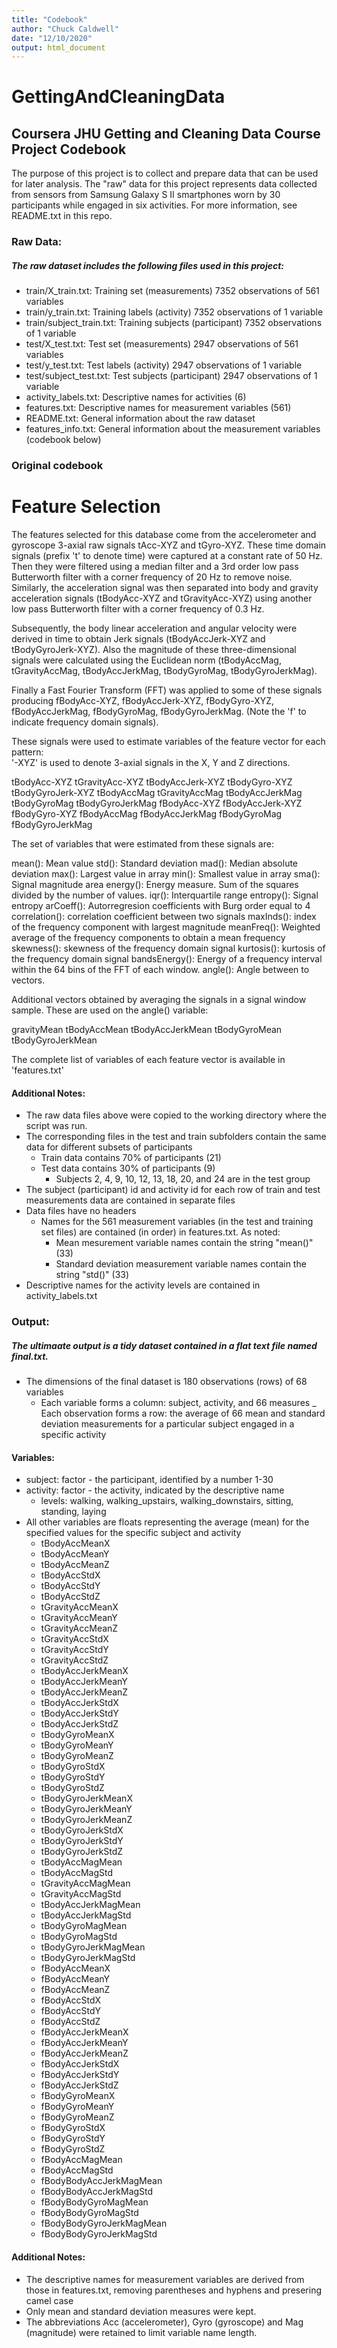 ```yaml
---
title: "Codebook"
author: "Chuck Caldwell"
date: "12/10/2020"
output: html_document
---
```


# GettingAndCleaningData
## Coursera JHU Getting and Cleaning Data Course Project Codebook

The purpose of this project is to collect and prepare data that can be used for
later analysis. The "raw" data for this project represents data collected from
sensors from Samsung Galaxy S II smartphones worn by 30 participants while
engaged in six activities. For more information, see README.txt in this repo. 

### Raw Data:
##### The raw dataset includes the following files used in this project:
- train/X_train.txt: Training set (measurements) 7352 observations of 561 variables
- train/y_train.txt: Training labels (activity) 7352 observations of 1 variable
- train/subject_train.txt: Training subjects (participant) 7352 observations of 1 variable
- test/X_test.txt: Test set (measurements) 2947 observations of 561 variables
- test/y_test.txt: Test labels (activity) 2947 observations of 1 variable
- test/subject_test.txt: Test subjects (participant) 2947 observations of 1 variable
- activity_labels.txt: Descriptive names for activities (6)
- features.txt: Descriptive names for measurement variables (561)
- README.txt: General information about the raw dataset
- features_info.txt: General information about the measurement variables (codebook below)

### Original codebook

Feature Selection 
=================

The features selected for this database come from the accelerometer and gyroscope 3-axial raw signals tAcc-XYZ and tGyro-XYZ. These time domain signals (prefix 't' to denote time) were captured at a constant rate of 50 Hz. Then they were filtered using a median filter and a 3rd order low pass Butterworth filter with a corner frequency of 20 Hz to remove noise. Similarly, the acceleration signal was then separated into body and gravity acceleration signals (tBodyAcc-XYZ and tGravityAcc-XYZ) using another low pass Butterworth filter with a corner frequency of 0.3 Hz. 

Subsequently, the body linear acceleration and angular velocity were derived in time to obtain Jerk signals (tBodyAccJerk-XYZ and tBodyGyroJerk-XYZ). Also the magnitude of these three-dimensional signals were calculated using the Euclidean norm (tBodyAccMag, tGravityAccMag, tBodyAccJerkMag, tBodyGyroMag, tBodyGyroJerkMag). 

Finally a Fast Fourier Transform (FFT) was applied to some of these signals producing fBodyAcc-XYZ, fBodyAccJerk-XYZ, fBodyGyro-XYZ, fBodyAccJerkMag, fBodyGyroMag, fBodyGyroJerkMag. (Note the 'f' to indicate frequency domain signals). 

These signals were used to estimate variables of the feature vector for each pattern:  
'-XYZ' is used to denote 3-axial signals in the X, Y and Z directions.

tBodyAcc-XYZ
tGravityAcc-XYZ
tBodyAccJerk-XYZ
tBodyGyro-XYZ
tBodyGyroJerk-XYZ
tBodyAccMag
tGravityAccMag
tBodyAccJerkMag
tBodyGyroMag
tBodyGyroJerkMag
fBodyAcc-XYZ
fBodyAccJerk-XYZ
fBodyGyro-XYZ
fBodyAccMag
fBodyAccJerkMag
fBodyGyroMag
fBodyGyroJerkMag

The set of variables that were estimated from these signals are: 

mean(): Mean value
std(): Standard deviation
mad(): Median absolute deviation 
max(): Largest value in array
min(): Smallest value in array
sma(): Signal magnitude area
energy(): Energy measure. Sum of the squares divided by the number of values. 
iqr(): Interquartile range 
entropy(): Signal entropy
arCoeff(): Autorregresion coefficients with Burg order equal to 4
correlation(): correlation coefficient between two signals
maxInds(): index of the frequency component with largest magnitude
meanFreq(): Weighted average of the frequency components to obtain a mean frequency
skewness(): skewness of the frequency domain signal 
kurtosis(): kurtosis of the frequency domain signal 
bandsEnergy(): Energy of a frequency interval within the 64 bins of the FFT of each window.
angle(): Angle between to vectors.

Additional vectors obtained by averaging the signals in a signal window sample. These are used on the angle() variable:

gravityMean
tBodyAccMean
tBodyAccJerkMean
tBodyGyroMean
tBodyGyroJerkMean

The complete list of variables of each feature vector is available in 'features.txt'

#### Additional Notes:
- The raw data files above were copied to the working directory where the script was run.
- The corresponding files in the test and train subfolders contain the same data for different subsets of participants
    - Train data contains 70% of participants (21)
    - Test data contains 30% of participants (9)
        - Subjects 2, 4, 9, 10, 12, 13, 18, 20, and 24 are in the test group
- The subject (participant) id and activity id for each row of train and test measurements data are contained in separate files
- Data files have no headers
    - Names for the 561 measurement variables (in the test and training set files) are contained (in order) in features.txt. As noted:
        - Mean mesurement variable names contain the string "mean()" (33)
        - Standard deviation measurement variable names contain the string "std()" (33)
- Descriptive names for the activity levels are contained in activity_labels.txt

### Output:
##### The ultimaate output is a tidy dataset contained in a flat text file named final.txt.
- The dimensions of the final dataset is 180 observations (rows) of 68 variables
    - Each variable forms a column: subject, activity, and 66 measures
    _ Each observation forms a row: the average of 66 mean and standard deviation measurements for a particular subject engaged in a specific activity

#### Variables:
- subject: factor - the participant, identified by a number 1-30
- activity: factor - the activity, indicated by the descriptive name
    - levels: walking, walking_upstairs, walking_downstairs, sitting, standing, laying
- All other variables are floats representing the average (mean) for the specified values for the specific subject and activity
    - tBodyAccMeanX
    - tBodyAccMeanY
    - tBodyAccMeanZ
    - tBodyAccStdX
    - tBodyAccStdY
    - tBodyAccStdZ
    - tGravityAccMeanX
    - tGravityAccMeanY
    - tGravityAccMeanZ
    - tGravityAccStdX
    - tGravityAccStdY
    - tGravityAccStdZ
    - tBodyAccJerkMeanX
    - tBodyAccJerkMeanY
    - tBodyAccJerkMeanZ
    - tBodyAccJerkStdX
    - tBodyAccJerkStdY
    - tBodyAccJerkStdZ
    - tBodyGyroMeanX
    - tBodyGyroMeanY
    - tBodyGyroMeanZ
    - tBodyGyroStdX
    - tBodyGyroStdY
    - tBodyGyroStdZ
    - tBodyGyroJerkMeanX
    - tBodyGyroJerkMeanY
    - tBodyGyroJerkMeanZ
    - tBodyGyroJerkStdX
    - tBodyGyroJerkStdY
    - tBodyGyroJerkStdZ
    - tBodyAccMagMean
    - tBodyAccMagStd
    - tGravityAccMagMean
    - tGravityAccMagStd
    - tBodyAccJerkMagMean
    - tBodyAccJerkMagStd
    - tBodyGyroMagMean
    - tBodyGyroMagStd
    - tBodyGyroJerkMagMean
    - tBodyGyroJerkMagStd
    - fBodyAccMeanX
    - fBodyAccMeanY
    - fBodyAccMeanZ
    - fBodyAccStdX
    - fBodyAccStdY
    - fBodyAccStdZ
    - fBodyAccJerkMeanX
    - fBodyAccJerkMeanY
    - fBodyAccJerkMeanZ
    - fBodyAccJerkStdX
    - fBodyAccJerkStdY
    - fBodyAccJerkStdZ
    - fBodyGyroMeanX
    - fBodyGyroMeanY
    - fBodyGyroMeanZ
    - fBodyGyroStdX
    - fBodyGyroStdY
    - fBodyGyroStdZ
    - fBodyAccMagMean
    - fBodyAccMagStd
    - fBodyBodyAccJerkMagMean
    - fBodyBodyAccJerkMagStd
    - fBodyBodyGyroMagMean
    - fBodyBodyGyroMagStd
    - fBodyBodyGyroJerkMagMean
    - fBodyBodyGyroJerkMagStd

#### Additional Notes:
- The descriptive names for measurement variables are derived from those in features.txt, removing parentheses and hyphens and presering camel case
- Only mean and standard deviation measures were kept.
- The abbreviations Acc (accelerometer), Gyro (gyroscope) and Mag (magnitude) were retained to limit variable name length.